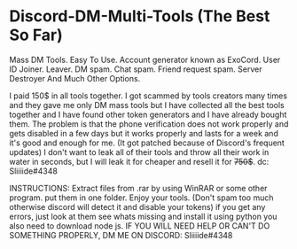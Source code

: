 # Discord-DM-Multi-Tools (The Best So Far)
Mass DM Tools. Easy To Use. Account generator known as ExoCord. User ID Joiner. Leaver. DM spam. Chat spam. Friend request spam. Server Destroyer And Much Other Options.

I paid 150$ in all tools together.
I got scammed by tools creators many times and they gave me only DM mass tools but I have collected all the best tools together and I have found other token generators and I have already bought them.
The problem is that the phone verification does not work properly and gets disabled in a few days but it works properly and lasts for a week and it's good and enough for me. (It got patched because of Discord's frequent updates)
I don't want to leak all of their tools and throw all their work in water in seconds, but I will leak it for cheaper and resell it for <s>750$</s>. dc: Sliiiide#4348

INSTRUCTIONS:
Extract files from .rar by using WinRAR or some other program.
put them in one folder.
Enjoy your tools. (Don't spam too much otherwise discord will detect it and disable your tokens)
if you get any errors, just look at them see whats missing and install it using python
you also need to download node js.
IF YOU WILL NEED HELP OR CAN'T DO SOMETHING PROPERLY, DM ME ON DISCORD: Sliiiide#4348

